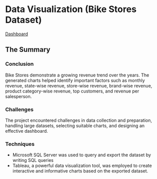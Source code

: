 # Data Visualization (Bike Stores Dataset)
[Dashboard](https://public.tableau.com/views/BikeStoresDashboard_16973664425040/Dashboard1?:language=en-US&:display_count=n&:origin=viz_share_link)
## The Summary
### Conclusion
Bike Stores demonstrate a growing revenue trend over the years. The generated charts helped identify important factors such as monthly revenue, state-wise revenue, store-wise revenue, brand-wise revenue, product category-wise revenue, top customers, and revenue per salesperson.
### Challenges
The project encountered challenges in data collection and preparation, handling large datasets, selecting suitable charts, and designing an effective dashboard.
### Techniques
- Microsoft SQL Server was used to query and export the dataset by writing SQL queries
- Tableau, a powerful data visualization tool, was employed to create interactive and informative charts based on the exported dataset.
